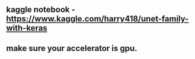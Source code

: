 ## kaggle notebook - https://www.kaggle.com/harry418/unet-family-with-keras
## make sure your accelerator is gpu.
